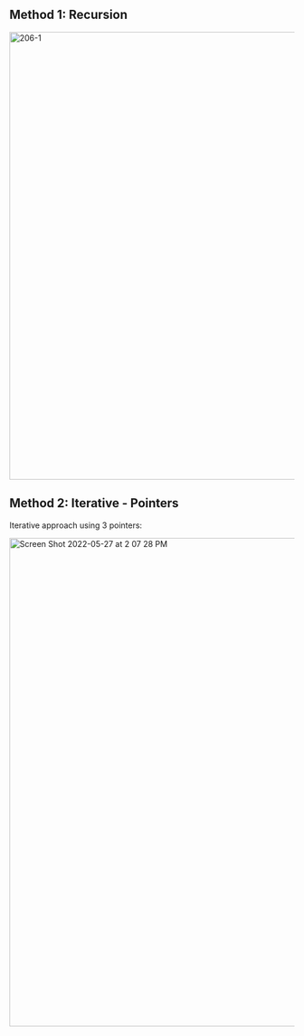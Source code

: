 ## Method 1: Recursion

<img width="791" alt="206-1" src="https://user-images.githubusercontent.com/106039830/170175751-5382bdb0-d357-462a-88cb-4e476dcedc8a.png">



## Method 2: Iterative - Pointers

Iterative approach using 3 pointers:

<img width="863" alt="Screen Shot 2022-05-27 at 2 07 28 PM" src="https://user-images.githubusercontent.com/106039830/170766952-5f7da4f5-4e2f-4a72-bb19-91d29a03d749.png">

